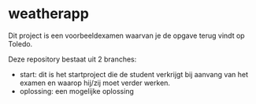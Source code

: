 # weatherapp

Dit project is een voorbeeldexamen waarvan je de opgave terug vindt op Toledo.

Deze repository bestaat uit 2 branches:

- start: dit is het startproject die de student verkrijgt bij aanvang van het examen en waarop hij/zij moet verder werken.
- oplossing: een mogelijke oplossing
